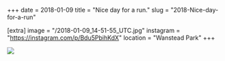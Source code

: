 +++
date = 2018-01-09
title = "Nice day for a run."
slug = "2018-Nice-day-for-a-run"

[extra]
image = "/2018-01-09_14-51-55_UTC.jpg"
instagram = "https://instagram.com/p/Bdu5PbihKdX"
location = "Wanstead Park"
+++

<img src="/2018-01-09_14-51-55_UTC.jpg" />
